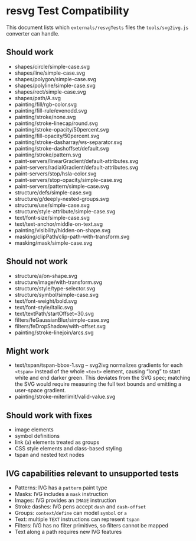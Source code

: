 # resvg Test Compatibility

This document lists which `externals/resvgTests` files the `tools/svg2ivg.js` converter can handle.

## Should work
- shapes/circle/simple-case.svg
- shapes/line/simple-case.svg
- shapes/polygon/simple-case.svg
- shapes/polyline/simple-case.svg
- shapes/rect/simple-case.svg
- shapes/path/A.svg
- painting/fill/rgb-color.svg
- painting/fill-rule/evenodd.svg
- painting/stroke/none.svg
- painting/stroke-linecap/round.svg
- painting/stroke-opacity/50percent.svg
- painting/fill-opacity/50percent.svg
- painting/stroke-dasharray/ws-separator.svg
- painting/stroke-dashoffset/default.svg
- painting/stroke/pattern.svg
- paint-servers/linearGradient/default-attributes.svg
- paint-servers/radialGradient/default-attributes.svg
- paint-servers/stop/hsla-color.svg
- paint-servers/stop-opacity/simple-case.svg
- paint-servers/pattern/simple-case.svg
- structure/defs/simple-case.svg
- structure/g/deeply-nested-groups.svg
- structure/use/simple-case.svg
- structure/style-attribute/simple-case.svg
- text/font-size/simple-case.svg
- text/text-anchor/middle-on-text.svg
- painting/visibility/hidden-on-shape.svg
- masking/clipPath/clip-path-with-transform.svg
- masking/mask/simple-case.svg

## Should not work
- structure/a/on-shape.svg
- structure/image/with-transform.svg
- structure/style/type-selector.svg
- structure/symbol/simple-case.svg
- text/font-weight/bold.svg
- text/font-style/italic.svg
- text/textPath/startOffset=30.svg
- filters/feGaussianBlur/simple-case.svg
- filters/feDropShadow/with-offset.svg
- painting/stroke-linejoin/arcs.svg

## Might work
- text/tspan/tspan-bbox-1.svg – svg2ivg normalizes gradients for each `<tspan>` instead of the whole `<text>`
	element, causing “long” to start white and end darker green. This deviates from the SVG spec; matching the
	SVG would require measuring the full text bounds and emitting a user-space gradient.
- painting/stroke-miterlimit/valid-value.svg

## Should work with fixes
- image elements
- symbol definitions
- link (`a`) elements treated as groups
- CSS style elements and class-based styling
- tspan and nested text nodes

## IVG capabilities relevant to unsupported tests
- Patterns: IVG has a `pattern` paint type
- Masks: IVG includes a `mask` instruction
- Images: IVG provides an `IMAGE` instruction
- Stroke dashes: IVG pens accept `dash` and `dash-offset`
- Groups: `context`/`define` can model `symbol` or `a`
- Text: multiple `TEXT` instructions can represent `tspan`
- Filters: IVG has no filter primitives, so filters cannot be mapped
- Text along a path requires new IVG features
